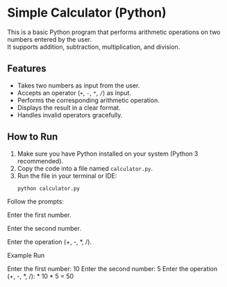 # Simple Calculator (Python)

This is a basic Python program that performs arithmetic operations on two numbers entered by the user.  
It supports addition, subtraction, multiplication, and division.

## Features
- Takes two numbers as input from the user.  
- Accepts an operator (`+`, `-`, `*`, `/`) as input.  
- Performs the corresponding arithmetic operation.  
- Displays the result in a clear format.  
- Handles invalid operators gracefully.  

## How to Run
1. Make sure you have Python installed on your system (Python 3 recommended).  
2. Copy the code into a file named `calculator.py`.  
3. Run the file in your terminal or IDE:  
   ```bash
   python calculator.py
Follow the prompts:

Enter the first number.

Enter the second number.

Enter the operation (+, -, *, /).

Example Run

Enter the first number: 10
Enter the second number: 5
Enter the operation (+, -, *, /): *
10 * 5 = 50